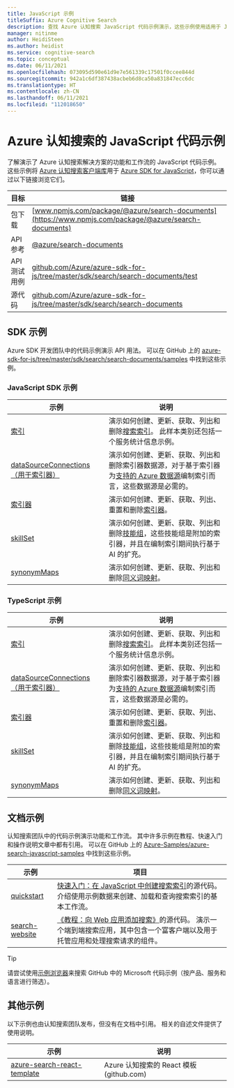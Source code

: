 ```yaml
---
title: JavaScript 示例
titleSuffix: Azure Cognitive Search
description: 查找 Azure 认知搜索 JavaScript 代码示例演示，这些示例使用适用于 JavaScript 的 Azure .NET SDK。
manager: nitinme
author: HeidiSteen
ms.author: heidist
ms.service: cognitive-search
ms.topic: conceptual
ms.date: 06/11/2021
ms.openlocfilehash: 073095d590e61d9e7e561339c17501f0ccee844d
ms.sourcegitcommit: 942a1c6df387438acbeb6d8ca50a831847ecc6dc
ms.translationtype: HT
ms.contentlocale: zh-CN
ms.lasthandoff: 06/11/2021
ms.locfileid: "112018650"
---
```

# <a name="javascript-code-samples-for-azure-cognitive-search"></a>Azure 认知搜索的 JavaScript 代码示例

了解演示了 Azure 认知搜索解决方案的功能和工作流的 JavaScript 代码示例。 这些示例将 [Azure 认知搜索客户端库](/javascript/api/overview/azure/search-documents-readme)用于 [Azure SDK for JavaScript](/azure/developer/javascript/)，你可以通过以下链接浏览它们。

| 目标 | 链接 |
|--------|------|
| 包下载 | [www.npmjs.com/package/@azure/search-documents](https://www.npmjs.com/package/@azure/search-documents) |
| API 参考 | [@azure/search-documents](/javascript/api/@azure/search-documents/)  |
| API 测试用例 | [github.com/Azure/azure-sdk-for-js/tree/master/sdk/search/search-documents/test](https://github.com/Azure/azure-sdk-for-js/tree/master/sdk/search/search-documents/test) |
| 源代码 | [github.com/Azure/azure-sdk-for-js/tree/master/sdk/search/search-documents](https://github.com/Azure/azure-sdk-for-js/tree/master/sdk/search/search-documents)  |

## <a name="sdk-samples"></a>SDK 示例

Azure SDK 开发团队中的代码示例演示 API 用法。 可以在 GitHub 上的 [azure-sdk-for-js/tree/master/sdk/search/search-documents/samples](https://github.com/Azure/azure-sdk-for-js/tree/master/sdk/search/search-documents/samples) 中找到这些示例。

### <a name="javascript-sdk-samples"></a>JavaScript SDK 示例

| 示例 | 说明 |
|---------|-------------|
| [索引](https://github.com/Azure/azure-sdk-for-js/tree/master/sdk/search/search-documents/samples/javascript/src/indexes) | 演示如何创建、更新、获取、列出和删除[搜索索引](search-what-is-an-index.md)。 此样本类别还包括一个服务统计信息示例。 |
| [dataSourceConnections（用于索引器）](https://github.com/Azure/azure-sdk-for-js/tree/master/sdk/search/search-documents/samples/javascript/src/dataSourceConnections) | 演示如何创建、更新、获取、列出和删除索引器数据源，对于基于索引器为[支持的 Azure 数据源](search-indexer-overview.md#supported-data-sources)编制索引而言，这些数据源是必需的。 |
| [索引器](https://github.com/Azure/azure-sdk-for-js/tree/master/sdk/search/search-documents/samples/javascript/src/indexers) |  演示如何创建、更新、获取、列出、重置和删除[索引器](search-indexer-overview.md)。|
| [skillSet](https://github.com/Azure/azure-sdk-for-js/tree/master/sdk/search/search-documents/samples/javascript/src/skillSets) |   演示如何创建、更新、获取、列出和删除[技能组](cognitive-search-working-with-skillsets.md)，这些技能组是附加的索引器，并且在编制索引期间执行基于 AI 的扩充。 |
| [synonymMaps](https://github.com/Azure/azure-sdk-for-js/tree/master/sdk/search/search-documents/samples/javascript/src/synonymMaps) | 演示如何创建、更新、获取、列出和删除[同义词映射](search-synonyms.md)。  |

### <a name="typescript-samples"></a>TypeScript 示例

| 示例 | 说明 |
|---------|-------------|
| [索引](https://github.com/Azure/azure-sdk-for-js/tree/master/sdk/search/search-documents/samples/typescript/src/indexes) | 演示如何创建、更新、获取、列出和删除[搜索索引](search-what-is-an-index.md)。 此样本类别还包括一个服务统计信息示例。 |
| [dataSourceConnections（用于索引器）](https://github.com/Azure/azure-sdk-for-js/tree/master/sdk/search/search-documents/samples/typescript/src/dataSourceConnections) | 演示如何创建、更新、获取、列出和删除索引器数据源，对于基于索引器为[支持的 Azure 数据源](search-indexer-overview.md#supported-data-sources)编制索引而言，这些数据源是必需的。 |
| [索引器](https://github.com/Azure/azure-sdk-for-js/tree/master/sdk/search/search-documents/samples/typescript/src/indexers) |  演示如何创建、更新、获取、列出、重置和删除[索引器](search-indexer-overview.md)。|
| [skillSet](https://github.com/Azure/azure-sdk-for-js/tree/master/sdk/search/search-documents/samples/typescript/src/skillSets) |   演示如何创建、更新、获取、列出和删除[技能组](cognitive-search-working-with-skillsets.md)，这些技能组是附加的索引器，并且在编制索引期间执行基于 AI 的扩充。 |
| [synonymMaps](https://github.com/Azure/azure-sdk-for-js/tree/master/sdk/search/search-documents/samples/typescript/src/synonymMaps) | 演示如何创建、更新、获取、列出和删除[同义词映射](search-synonyms.md)。  |

## <a name="doc-samples"></a>文档示例

认知搜索团队中的代码示例演示功能和工作流。 其中许多示例在教程、快速入门和操作说明文章中都有引用。 可以在 GitHub 上的 [Azure-Samples/azure-search-javascript-samples](https://github.com/Azure-Samples/azure-search-javascript-samples) 中找到这些示例。

| 示例 | 项目 |
|---------|---------|
| [quickstart](https://github.com/Azure-Samples/azure-search-javascript-samples/tree/master/quickstart/v11) | [快速入门：在 JavaScript 中创建搜索索引](search-get-started-javascript.md)的源代码。 介绍使用示例数据来创建、加载和查询搜索索引的基本工作流。 |
| [search-website](https://github.com/azure-samples/azure-search-javascript-samples/tree/master/search-website) | [《教程：向 Web 应用添加搜索》](tutorial-javascript-overview.md)的源代码。 演示一个端到端搜索应用，其中包含一个富客户端以及用于托管应用和处理搜索请求的组件。|

> [!Tip]
> 请尝试使用[示例浏览器](/samples/browse/?languages=javascript&products=azure-cognitive-search)来搜索 GitHub 中的 Microsoft 代码示例（按产品、服务和语言进行筛选）。

## <a name="other-samples"></a>其他示例

以下示例也由认知搜索团队发布，但没有在文档中引用。 相关的自述文件提供了使用说明。

| 示例 | 说明 |
|---------|-------------|
| [azure-search-react-template](https://github.com/dereklegenzoff/azure-search-react-template) | Azure 认知搜索的 React 模板 (github.com) |
